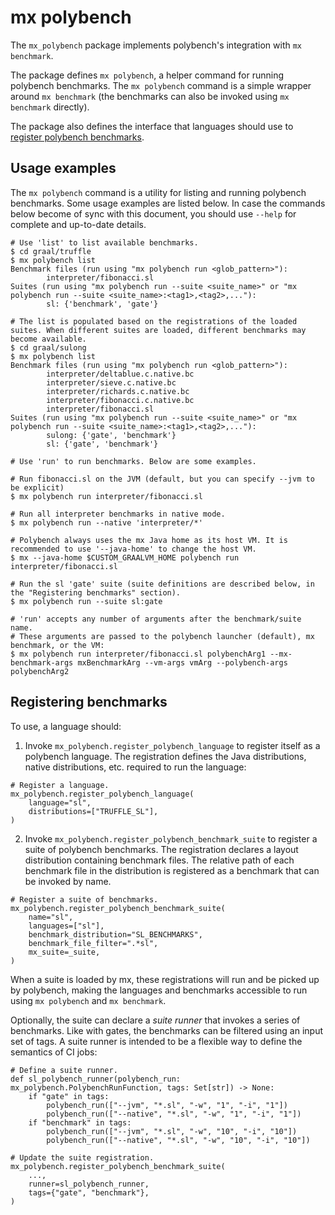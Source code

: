 # mx polybench

The `mx_polybench` package implements polybench's integration with `mx benchmark`.

The package defines `mx polybench`, a helper command for running polybench benchmarks.
The `mx polybench` command is a simple wrapper around `mx benchmark` (the benchmarks can also be invoked using
`mx benchmark` directly).

The package also defines the interface that languages should use
to [register polybench benchmarks](#registering-benchmarks).

## Usage examples

The `mx polybench` command is a utility for listing and running polybench benchmarks.
Some usage examples are listed below.
In case the commands below become of sync with this document, you should use `--help` for complete and up-to-date
details.


```commandline
# Use 'list' to list available benchmarks.
$ cd graal/truffle
$ mx polybench list
Benchmark files (run using "mx polybench run <glob_pattern>"):
        interpreter/fibonacci.sl
Suites (run using "mx polybench run --suite <suite_name>" or "mx polybench run --suite <suite_name>:<tag1>,<tag2>,..."):
        sl: {'benchmark', 'gate'}

# The list is populated based on the registrations of the loaded suites. When different suites are loaded, different benchmarks may become available.
$ cd graal/sulong
$ mx polybench list
Benchmark files (run using "mx polybench run <glob_pattern>"):
        interpreter/deltablue.c.native.bc
        interpreter/sieve.c.native.bc
        interpreter/richards.c.native.bc
        interpreter/fibonacci.c.native.bc
        interpreter/fibonacci.sl
Suites (run using "mx polybench run --suite <suite_name>" or "mx polybench run --suite <suite_name>:<tag1>,<tag2>,..."):
        sulong: {'gate', 'benchmark'}
        sl: {'gate', 'benchmark'}

# Use 'run' to run benchmarks. Below are some examples.

# Run fibonacci.sl on the JVM (default, but you can specify --jvm to be explicit)
$ mx polybench run interpreter/fibonacci.sl

# Run all interpreter benchmarks in native mode.
$ mx polybench run --native 'interpreter/*'

# Polybench always uses the mx Java home as its host VM. It is recommended to use '--java-home' to change the host VM.
$ mx --java-home $CUSTOM_GRAALVM_HOME polybench run interpreter/fibonacci.sl

# Run the sl 'gate' suite (suite definitions are described below, in the "Registering benchmarks" section).
$ mx polybench run --suite sl:gate

# 'run' accepts any number of arguments after the benchmark/suite name.
# These arguments are passed to the polybench launcher (default), mx benchmark, or the VM:
$ mx polybench run interpreter/fibonacci.sl polybenchArg1 --mx-benchmark-args mxBenchmarkArg --vm-args vmArg --polybench-args polybenchArg2
```

## Registering benchmarks

To use, a language should:
1. Invoke `mx_polybench.register_polybench_language` to register itself as a polybench language. 
The registration defines the Java distributions, native distributions, etc. required to run the language:
```
# Register a language.
mx_polybench.register_polybench_language(
    language="sl",
    distributions=["TRUFFLE_SL"],
)
```

2. Invoke `mx_polybench.register_polybench_benchmark_suite` to register a suite of polybench benchmarks.
   The registration declares a layout distribution containing benchmark files.
   The relative path of each benchmark file in the distribution is registered as a benchmark that can be invoked by
   name.
```
# Register a suite of benchmarks.
mx_polybench.register_polybench_benchmark_suite(
    name="sl",
    languages=["sl"],
    benchmark_distribution="SL_BENCHMARKS",
    benchmark_file_filter=".*sl",
    mx_suite=_suite,
)
```

When a suite is loaded by mx, these registrations will run and be picked up by polybench, making the languages and
benchmarks accessible to run using `mx polybench` and `mx benchmark`.

Optionally, the suite can declare a _suite runner_ that invokes a series of benchmarks.
Like with gates, the benchmarks can be filtered using an input set of tags.
A suite runner is intended to be a flexible way to define the semantics of CI jobs:
```
# Define a suite runner.
def sl_polybench_runner(polybench_run: mx_polybench.PolybenchRunFunction, tags: Set[str]) -> None:
    if "gate" in tags:
        polybench_run(["--jvm", "*.sl", "-w", "1", "-i", "1"])
        polybench_run(["--native", "*.sl", "-w", "1", "-i", "1"])
    if "benchmark" in tags:
        polybench_run(["--jvm", "*.sl", "-w", "10", "-i", "10"])
        polybench_run(["--native", "*.sl", "-w", "10", "-i", "10"])
        
# Update the suite registration.
mx_polybench.register_polybench_benchmark_suite(
    ...,
    runner=sl_polybench_runner,
    tags={"gate", "benchmark"},
)
```
